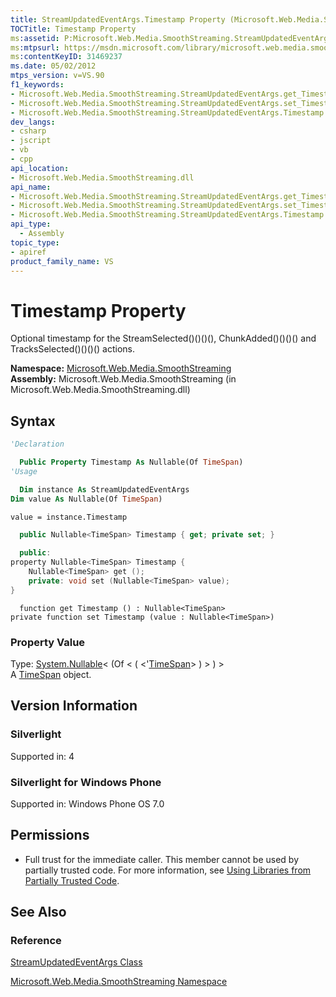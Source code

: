 ```yaml
---
title: StreamUpdatedEventArgs.Timestamp Property (Microsoft.Web.Media.SmoothStreaming)
TOCTitle: Timestamp Property
ms:assetid: P:Microsoft.Web.Media.SmoothStreaming.StreamUpdatedEventArgs.Timestamp
ms:mtpsurl: https://msdn.microsoft.com/library/microsoft.web.media.smoothstreaming.streamupdatedeventargs.timestamp(v=VS.90)
ms:contentKeyID: 31469237
ms.date: 05/02/2012
mtps_version: v=VS.90
f1_keywords:
- Microsoft.Web.Media.SmoothStreaming.StreamUpdatedEventArgs.get_Timestamp
- Microsoft.Web.Media.SmoothStreaming.StreamUpdatedEventArgs.set_Timestamp
- Microsoft.Web.Media.SmoothStreaming.StreamUpdatedEventArgs.Timestamp
dev_langs:
- csharp
- jscript
- vb
- cpp
api_location:
- Microsoft.Web.Media.SmoothStreaming.dll
api_name:
- Microsoft.Web.Media.SmoothStreaming.StreamUpdatedEventArgs.get_Timestamp
- Microsoft.Web.Media.SmoothStreaming.StreamUpdatedEventArgs.set_Timestamp
- Microsoft.Web.Media.SmoothStreaming.StreamUpdatedEventArgs.Timestamp
api_type:
  - Assembly
topic_type:
- apiref
product_family_name: VS
---
```


# Timestamp Property

Optional timestamp for the StreamSelected()()()(), ChunkAdded()()()() and TracksSelected()()()() actions.

**Namespace:**  [Microsoft.Web.Media.SmoothStreaming](microsoft-web-media-smoothstreaming-namespace_1.md)  
**Assembly:**  Microsoft.Web.Media.SmoothStreaming (in Microsoft.Web.Media.SmoothStreaming.dll)

## Syntax

```vb
'Declaration

  Public Property Timestamp As Nullable(Of TimeSpan)
'Usage

  Dim instance As StreamUpdatedEventArgs
Dim value As Nullable(Of TimeSpan)

value = instance.Timestamp
```

```csharp
  public Nullable<TimeSpan> Timestamp { get; private set; }
```

```cpp
  public:
property Nullable<TimeSpan> Timestamp {
    Nullable<TimeSpan> get ();
    private: void set (Nullable<TimeSpan> value);
}
```

```jscript
  function get Timestamp () : Nullable<TimeSpan>
private function set Timestamp (value : Nullable<TimeSpan>)
```

### Property Value

Type: [System.Nullable](https://msdn.microsoft.com/library/b3h38hb0)\< (Of \< ( \<'[TimeSpan](https://msdn.microsoft.com/library/269ew577)\> ) \> ) \>  
A [TimeSpan](https://msdn.microsoft.com/library/269ew577) object.  

## Version Information

### Silverlight

Supported in: 4  

### Silverlight for Windows Phone

Supported in: Windows Phone OS 7.0  

## Permissions

  - Full trust for the immediate caller. This member cannot be used by partially trusted code. For more information, see [Using Libraries from Partially Trusted Code](https://msdn.microsoft.com/library/8skskf63).

## See Also

### Reference

[StreamUpdatedEventArgs Class](streamupdatedeventargs-class-microsoft-web-media-smoothstreaming_1.md)

[Microsoft.Web.Media.SmoothStreaming Namespace](microsoft-web-media-smoothstreaming-namespace_1.md)
